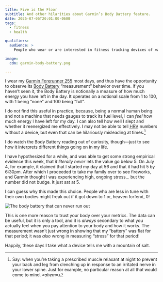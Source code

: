 ```yaml
---
title: Five is the Floor
subtitle: And other hilarities about Garmin’s Body Battery feature.
date: 2025-07-06T20:01:00-0600
tags:
  - fitness
  - health

qualifiers:
  audience: >
    People who wear or are interested in fitness tracking devices of various sorts.

image:
  cdn: garmin-body-battery.png

---
```


I wear my [Garmin Forerunner 255][f255] most days, and thus have the opportunity to observe its [Body Battery][bb] “measurement” behavior over time. If you haven’t seen it, the Body Battery is notionally a measure of how much energy you have left in the day. It operates on a notional scale from 1 to 100, with 1 being “none” and 100 being “full”.

I do not find this useful in practice, because, being a normal human being and not a machine that needs gauges to track its fuel level, I can *feel* how much energy I have left for my day. I can also tell how well I slept and whether it reenergized me effectively. I may not be able to tell <abbr title="heart rate variability">HRV</abbr> numbers without a device, but even that can be hilariously misleading at times.[^mr]

I do watch the Body Battery reading out of curiosity, though—just to see how it interprets different things going on in my life.

I have hypothesized for a while, and was able to get some strong empirical evidence this week, that *it literally never* lets the value go below 5. On July 4, for example, it claimed that I started my day at 56 and that it had hit 5 by 6:30pm. After which I proceeded to take my family over to see fireworks, and Garmin thought I was experiencing high, ongoing stress… but the number did not budge. It just sat at 5.

I can guess why this made this choice. People who are less in tune with their own bodies might freak out if it got down to 1 or, heaven forfend, 0!

![The body battery that can never run out](https://cdn.chriskrycho.com/images/garmin-body-battery.png "Screenshot of the Garmin Connect app’s Timeline for July 4, with a black line representing the Body Battery level, orange and bars behind it representing stress and rest throughout the day, and a green circle showing where the Body Battery line goes flat for many hours at the end of the day, even while estimated stress remains high.")

This is one more reason to trust your body over your metrics. The data can be useful, but it is only a tool, and it is *always* secondary to what you actually feel when you pay attention to your body and how it works. The measurement wasn’t just wrong in showing that my “battery” was flat for that period; it was *also* wrong in measuring “stress” for that period!

Happily, these days I take what a device tells me with a mountain of salt.

[f255]: https://www.garmin.com/en-US/p/780196/pn/010-02641-20/
[bb]: https://www.garmin.com/en-US/garmin-technology/health-science/body-battery/

[^mr]: Say: when you’re taking a prescribed muscle relaxant at night to prevent your back and leg from clenching up in response to an irritated nerve in your lower spine. Just for example, no particular reason at all that would come to mind. *«ahem»*